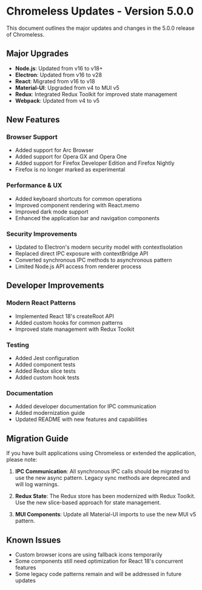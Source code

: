 # Chromeless Updates - Version 5.0.0

This document outlines the major updates and changes in the 5.0.0 release of Chromeless.

## Major Upgrades

- **Node.js**: Updated from v16 to v18+
- **Electron**: Updated from v16 to v28
- **React**: Migrated from v16 to v18
- **Material-UI**: Upgraded from v4 to MUI v5
- **Redux**: Integrated Redux Toolkit for improved state management
- **Webpack**: Updated from v4 to v5

## New Features

### Browser Support
- Added support for Arc Browser
- Added support for Opera GX and Opera One
- Added support for Firefox Developer Edition and Firefox Nightly
- Firefox is no longer marked as experimental

### Performance & UX
- Added keyboard shortcuts for common operations
- Improved component rendering with React.memo
- Improved dark mode support
- Enhanced the application bar and navigation components

### Security Improvements
- Updated to Electron's modern security model with contextIsolation
- Replaced direct IPC exposure with contextBridge API
- Converted synchronous IPC methods to asynchronous pattern
- Limited Node.js API access from renderer process

## Developer Improvements

### Modern React Patterns
- Implemented React 18's createRoot API
- Added custom hooks for common patterns
- Improved state management with Redux Toolkit

### Testing
- Added Jest configuration
- Added component tests
- Added Redux slice tests
- Added custom hook tests

### Documentation
- Added developer documentation for IPC communication
- Added modernization guide
- Updated README with new features and capabilities

## Migration Guide

If you have built applications using Chromeless or extended the application, please note:

1. **IPC Communication**: All synchronous IPC calls should be migrated to use the new async pattern. Legacy sync methods are deprecated and will log warnings.

2. **Redux State**: The Redux store has been modernized with Redux Toolkit. Use the new slice-based approach for state management.

3. **MUI Components**: Update all Material-UI imports to use the new MUI v5 pattern.

## Known Issues

- Custom browser icons are using fallback icons temporarily
- Some components still need optimization for React 18's concurrent features
- Some legacy code patterns remain and will be addressed in future updates